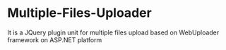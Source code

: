 # Multiple-Files-Uploader
It is a JQuery plugin unit for multiple files upload based on WebUploader framework on ASP.NET platform
